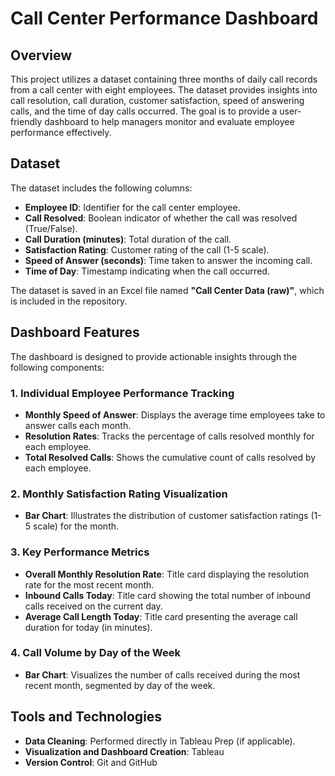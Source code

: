 # Call Center Performance Dashboard

## Overview
This project utilizes a dataset containing three months of daily call records from a call center with eight employees. The dataset provides insights into call resolution, call duration, customer satisfaction, speed of answering calls, and the time of day calls occurred. The goal is to provide a user-friendly dashboard to help managers monitor and evaluate employee performance effectively.

## Dataset
The dataset includes the following columns:
- **Employee ID**: Identifier for the call center employee.
- **Call Resolved**: Boolean indicator of whether the call was resolved (True/False).
- **Call Duration (minutes)**: Total duration of the call.
- **Satisfaction Rating**: Customer rating of the call (1-5 scale).
- **Speed of Answer (seconds)**: Time taken to answer the incoming call.
- **Time of Day**: Timestamp indicating when the call occurred.

The dataset is saved in an Excel file named **"Call Center Data (raw)"**, which is included in the repository.

## Dashboard Features
The dashboard is designed to provide actionable insights through the following components:

### 1. Individual Employee Performance Tracking
- **Monthly Speed of Answer**: Displays the average time employees take to answer calls each month.
- **Resolution Rates**: Tracks the percentage of calls resolved monthly for each employee.
- **Total Resolved Calls**: Shows the cumulative count of calls resolved by each employee.

### 2. Monthly Satisfaction Rating Visualization
- **Bar Chart**: Illustrates the distribution of customer satisfaction ratings (1-5 scale) for the month.

### 3. Key Performance Metrics
- **Overall Monthly Resolution Rate**: Title card displaying the resolution rate for the most recent month.
- **Inbound Calls Today**: Title card showing the total number of inbound calls received on the current day.
- **Average Call Length Today**: Title card presenting the average call duration for today (in minutes).

### 4. Call Volume by Day of the Week
- **Bar Chart**: Visualizes the number of calls received during the most recent month, segmented by day of the week.

## Tools and Technologies
- **Data Cleaning**: Performed directly in Tableau Prep (if applicable).
- **Visualization and Dashboard Creation**: Tableau
- **Version Control**: Git and GitHub
